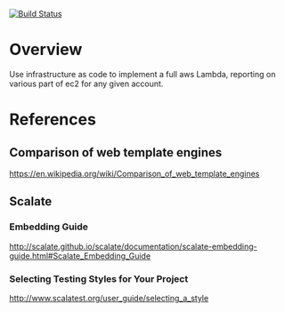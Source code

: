 [![Build Status](https://travis-ci.org/billyjf/aws_lambda_scala_ec2_reports.svg?branch=master)](https://travis-ci.org/billyjf/aws_lambda_scala_ec2_reports)

# Overview
Use infrastructure as code to implement a full aws Lambda, reporting on various part of ec2 for any given account.

# References

## Comparison of web template engines
https://en.wikipedia.org/wiki/Comparison_of_web_template_engines

## Scalate

### Embedding Guide
http://scalate.github.io/scalate/documentation/scalate-embedding-guide.html#Scalate_Embedding_Guide

### Selecting Testing Styles for Your Project
http://www.scalatest.org/user_guide/selecting_a_style